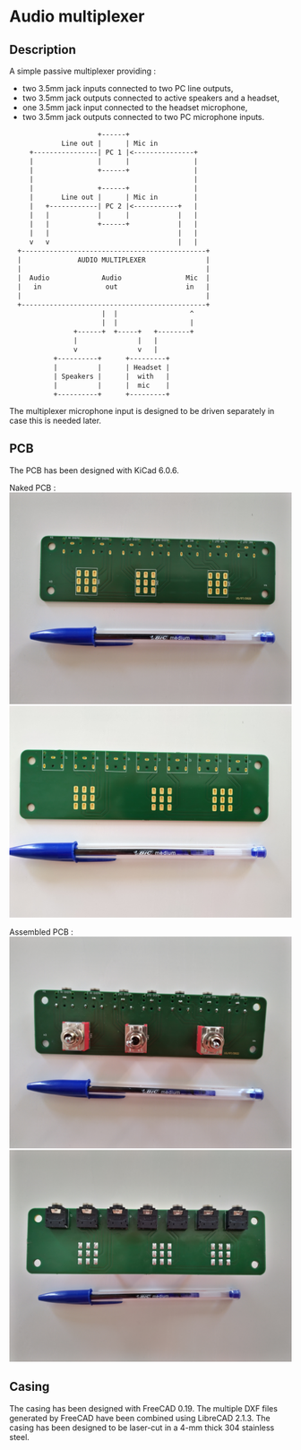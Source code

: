 # Audio multiplexer

## Description

A simple passive multiplexer providing :
* two 3.5mm jack inputs connected to two PC line outputs,
* two 3.5mm jack outputs connected to active speakers and a headset,
* one 3.5mm jack input connected to the headset microphone,
* two 3.5mm jack outputs connected to two PC microphone inputs.

```
                      +------+
             Line out |      | Mic in
     +----------------| PC 1 |<---------------+
     |                |      |                |
     |                +------+                |
     |                                        |
     |                +------+                |
     |       Line out |      | Mic in         |
     |   +------------| PC 2 |<-----------+   |
     |   |            |      |            |   |
     |   |            +------+            |   |
     |   |                                |   |
     v   v                                |   |
  +----------------------------------------------+             
  |              AUDIO MULTIPLEXER               |
  |                                              |
  |  Audio             Audio                Mic  |
  |   in                out                 in   |
  |                                              |
  +----------------------------------------------+
                       |  |                  ^
                       |  |                  |
                +------+  +-----+   +--------+
                |               |   |
                v               v   |
           +----------+      +---------+
           |          |      | Headset |
           | Speakers |      |  with   |
           |          |      |  mic    |
           +----------+      +---------+
```

The multiplexer microphone input is designed to be driven separately in case this is needed later.

## PCB

The PCB has been designed with KiCad 6.0.6.

Naked PCB :
![Naked PCB front view](Resources/PCB_Front.jpg)
![Naked PCB bottom view](Resources/PCB_Bottom.jpg)

Assembled PCB :
![Assembled PCB front view](Resources/Assembled_PCB_Front.jpg)
![Assembled PCB bottom view](Resources/Assembled_PCB_Bottom.jpg)

## Casing

The casing has been designed with FreeCAD 0.19. The multiple DXF files generated by FreeCAD have been combined using LibreCAD 2.1.3.
The casing has been designed to be laser-cut in a 4-mm thick 304 stainless steel.

